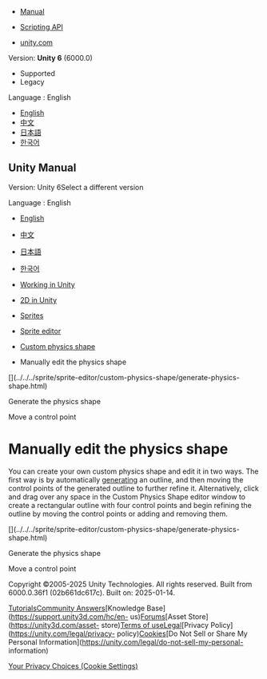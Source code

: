 [](https://docs.unity3d.com)

  * [Manual](../Manual/index.html)
  * [Scripting API](../ScriptReference/index.html)

  * [unity.com](https://unity.com/)

Version: **Unity 6** (6000.0)

  * Supported
  * Legacy

Language : English

  * [English](/Manual/sprite/sprite-editor/custom-physics-shape/manually-edit-physics-shape.html)
  * [中文](/cn/current/Manual/sprite/sprite-editor/custom-physics-shape/manually-edit-physics-shape.html)
  * [日本語](/ja/current/Manual/sprite/sprite-editor/custom-physics-shape/manually-edit-physics-shape.html)
  * [한국어](/kr/current/Manual/sprite/sprite-editor/custom-physics-shape/manually-edit-physics-shape.html)

[](https://docs.unity3d.com)

## Unity Manual

Version: Unity 6Select a different version

Language : English

  * [English](/Manual/sprite/sprite-editor/custom-physics-shape/manually-edit-physics-shape.html)
  * [中文](/cn/current/Manual/sprite/sprite-editor/custom-physics-shape/manually-edit-physics-shape.html)
  * [日本語](/ja/current/Manual/sprite/sprite-editor/custom-physics-shape/manually-edit-physics-shape.html)
  * [한국어](/kr/current/Manual/sprite/sprite-editor/custom-physics-shape/manually-edit-physics-shape.html)

  * [Working in Unity](../../../working-in-unity.html)
  * [2D in Unity](../../../Unity2D.html)
  * [Sprites](../../../sprite/sprite-landing.html)
  * [Sprite editor](../../../sprite/sprite-editor/sprite-editor-landing.html)
  * [Custom physics shape](../../../sprite/sprite-editor/custom-physics-shape/custom-physics-shape-landing.html)
  * Manually edit the physics shape

[](../../../sprite/sprite-editor/custom-physics-shape/generate-physics-
shape.html)

Generate the physics shape

[](../../../sprite/sprite-editor/custom-physics-shape/move-control-point.html)

Move a control point

# Manually edit the physics shape

You can create your own custom physics shape and edit it in two ways. The
first way is by automatically [generating](generate-physics-shape.html) an
outline, and then moving the control points of the generated outline to
further refine it. Alternatively, click and drag over any space in the Custom
Physics Shape editor window to create a rectangular outline with four control
points and begin refining the outline by moving the control points or adding
and removing them.

[](../../../sprite/sprite-editor/custom-physics-shape/generate-physics-
shape.html)

Generate the physics shape

[](../../../sprite/sprite-editor/custom-physics-shape/move-control-point.html)

Move a control point

Copyright ©2005-2025 Unity Technologies. All rights reserved. Built from
6000.0.36f1 (02b661dc617c). Built on: 2025-01-14.

[Tutorials](https://learn.unity.com/)[Community
Answers](https://answers.unity3d.com)[Knowledge
Base](https://support.unity3d.com/hc/en-
us)[Forums](https://forum.unity3d.com)[Asset Store](https://unity3d.com/asset-
store)[Terms of
use](https://docs.unity3d.com/Manual/TermsOfUse.html)[Legal](https://unity.com/legal)[Privacy
Policy](https://unity.com/legal/privacy-
policy)[Cookies](https://unity.com/legal/cookie-policy)[Do Not Sell or Share
My Personal Information](https://unity.com/legal/do-not-sell-my-personal-
information)

[Your Privacy Choices (Cookie Settings)](javascript:void\(0\);)


